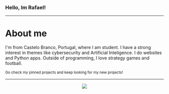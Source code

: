 <h3>Hello, Im Rafael!</h3>

<hr>

# About me
I'm from Castelo Branco, Portugal, where I am student. I have a strong interest in themes like cybersecurity and Artificial Inteligence. I do websites and Python apps. Outside of programming, I love strategy games and football.
<br>

<sub>Go check my pinned projects and keep looking for my new projects!</sub>

<hr>

<p align="center">
  <a href="https://github.com/RafaelC09">
    <img src="https://external-content.duckduckgo.com/iu/?u=https%3A%2F%2Fmedia.tenor.co%2Fimages%2Fd5da666a1dabd19856f4e911b2ed613e%2Fraw&f=1&nofb=1&ipt=31f94238c99fec6777381d47b821f37d8351e80f9491e5b2e15adcdfd14b8646" />
  </a>
</p>
